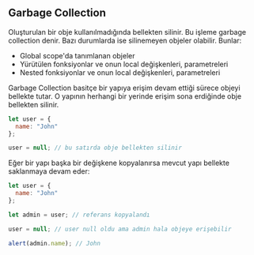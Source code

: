 ## Garbage Collection

Oluşturulan bir obje kullanılmadığında bellekten silinir. Bu işleme garbage collection denir. Bazı durumlarda ise silinemeyen objeler olabilir. Bunlar:

- Global scope'da tanımlanan objeler
- Yürütülen fonksiyonlar ve onun local değişkenleri, parametreleri
- Nested fonksiyonlar ve onun local değişkenleri, parametreleri


Garbage Collection basitçe bir yapıya erişim devam ettiği sürece objeyi bellekte tutar. O yapının herhangi bir yerinde erişim sona erdiğinde obje bellekten silinir.

```js
let user = {
  name: "John"
};

user = null; // bu satırda obje bellekten silinir
```

Eğer bir yapı başka bir değişkene kopyalanırsa mevcut yapı bellekte saklanmaya devam eder:

```js
let user = {
  name: "John"
};

let admin = user; // referans kopyalandı

user = null; // user null oldu ama admin hala objeye erişebilir

alert(admin.name); // John
```
